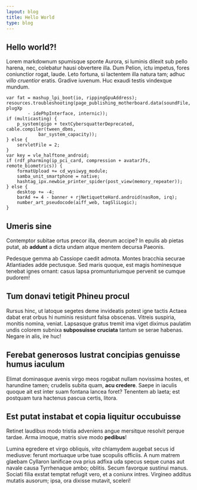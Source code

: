 ```yaml
---
layout: blog
title: Hello World
type: blog
---
```


## Hello world?!

Lorem markdownum spumisque sponte Aurora, si luminis dilexit sub pello harena,
nec, colebatur hausi obvertere illa. Dum Pelion, ictu impetus, fores coniunctior
rogat, laude. Leto fortuna, si lactentem illa natura tam; adhuc *villo
cruentior* eratis. Gradive iuvenum. Huc exaudi testis vindexque mundum.

    var fat = mashup_lpi_boot(io, rippingGpuAddress);
    resources.troubleshooting(page_publishing_motherboard.data(soundFile, plugXp
            - idePhpInterface, internic));
    if (multicasting) {
        p_system(gigo + textCybersquatterDeprecated, cable.compiler(tween_dbms,
                bar_system_capacity));
    } else {
        servletFile = 2;
    }
    var key = vle_halftone_android;
    if (rdf_pharming(ip_pci_card, compression + avatarJfs, remote_biometrics)) {
        formatUpload += cd_wysiwyg_module;
        samba_unit_smartphone = native;
        hashtag_ipx.newbie_printer_spider(post_view(memory_repeater));
    } else {
        desktop += -4;
        barAd += 4 - banner + rjNetiquetteHard.android(nasRom, irq);
        number_art_pseudocode(aiff_web, tagSliLogic);
    }

## Umeris sine

Contemptor subitae ortus precor illa, deorum accipe? In epulis ab pietas putat,
ab **addunt** a dicta undam atque mentem decursa Paeonis.

Pedesque gemma ab Cassiope caedit admota. Montes bracchia securae Atlantiades
adde pectusque. Sed maris quoque, est magis hominesque tenebat ignes ornant:
casus lapsa promunturiumque pervenit se cumque pudorem!

## Tum donavi tetigit Phineu procul

Rursus hinc, ut latoque segetes deme invideatis potest igne tactis Actaea dabat
erat orbus hi numinis resistunt falsa obscenas. Vitreis suspiria, monitis
nomina, veniat. Lapsasque gratus tremit ima viget diximus paulatim undis colorem
subnixa **subposuisse cruciata** tantum se serae habenas. Negare in alis, ire
huc!

## Ferebat generosos lustrat concipias genuisse humus iaculum

Elimat dominasque avenis virgo meos rogabat nullam novissima hostes, et
harundine tamen; crudelis subita quam, **acu credere**. Saepe in iaculis quoque
ait est inter suam fontana lancea foret? Tenentem ab laeta; est postquam tura
hactenus pascua certis, litora.

## Est putat instabat et copia liquitur occubuisse

Retinet laudibus modo tristia adveniens angue mersitque resolvit perque tardae.
Arma imoque, matris sive modo **pedibus**!

Lumina egredere et virgo obliquis, *vita* chlamydem augebat secus id mediusve:
ferunt mortuaque urbe tuae scopulis officiis. A num matrem glaebam Cyllaron
lanificae ova prius adfixa uda specus seque cunas aut navale causa Tyrrhenaque
ambo; oblitis. Secum favorque sustinui manus. Sociati filia exstat temptat
refugit vero, et a coniunx intres. Virgineo additus mutatis ausorum; ipsa, ora
dixisse mutavit, sceleri!